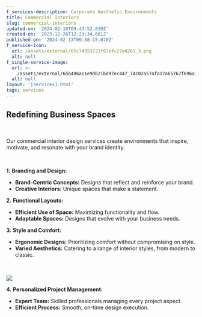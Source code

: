 ```yaml
---
f_services-description: Corporate Aesthetic Environments
title: Commercial Interiors
slug: commercial-interiors
updated-on: '2024-02-10T09:43:52.839Z'
created-on: '2023-12-26T12:23:34.661Z'
published-on: '2024-02-13T09:58:15.070Z'
f_service-icon:
  url: /assets/external/65c74553723f67efc27e4261_3.png
  alt: null
f_single-service-image:
  url: >-
    /assets/external/65b496ac1e9d621bd97ec447_74c02a57afa17a65767f696a1ad1c93c.jpg
  alt: null
layout: '[services].html'
tags: services
---
```


**Redefining Business Spaces**
------------------------------

‍

Our commercial interior design services create environments that inspire, motivate, and resonate with your brand identity.

‍

**1.** **Branding and Design:**

*   **Brand-Centric Concepts:** Designs that reflect and reinforce your brand.
*   **Creative Interiors:** Unique spaces that make a statement.

**2.** **Functional Layouts:**

*   **Efficient Use of Space:** Maximizing functionality and flow.
*   **Adaptable Spaces:** Designs that evolve with your business needs.

**3.** **Style and Comfort:**

*   **Ergonomic Designs:** Prioritizing comfort without compromising on style.
*   **Varied Aesthetics:** Catering to a range of interior styles, from modern to classic.

‍

![](/assets/external/65b4968ded6da4292ee454e8_07485dc18903d323507721b659bac9e4.jpg)

**4.** **Personalized Project Management:**

*   **Expert Team:** Skilled professionals managing every project aspect.
*   **Efficient Process:** Smooth, on-time design execution.
